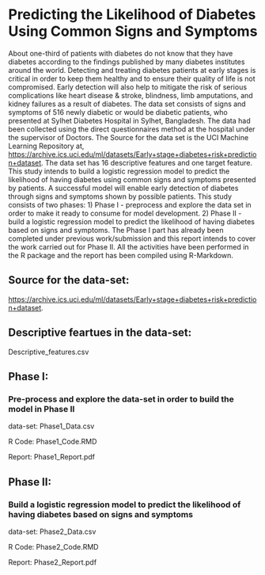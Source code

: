 
# Predicting the Likelihood of Diabetes Using Common Signs and Symptoms
About one-third of patients with diabetes do not know that they have diabetes according to the findings published by many diabetes institutes around the world. Detecting and treating diabetes patients at early stages is critical in order to keep them healthy and to ensure their quality of life is not compromised. Early detection will also help to mitigate the risk of serious complications like heart disease & stroke, blindness, limb amputations, and kidney failures as a result of diabetes. The data set consists of signs and symptoms of 516 newly diabetic or would be diabetic patients, who presented at Sylhet Diabetes Hospital in Sylhet, Bangladesh. The data had been collected using the direct questionnaires method at the hospital under the supervisor of Doctors. The Source for the data set is the UCI Machine Learning Repository at, https://archive.ics.uci.edu/ml/datasets/Early+stage+diabetes+risk+prediction+dataset. The data set has 16 descriptive features and one target feature. This study intends to build a logistic regression model to predict the likelihood of having diabetes using common signs and symptoms presented by patients. A successful model will enable early detection of diabetes through signs and symptoms shown by possible patients. This study consists of two phases: 1) Phase I - preprocess and explore the data set in order to make it ready to consume for model development. 2) Phase II - build a logistic regression model to predict the likelihood of having diabetes based on signs and symptoms. The Phase I part has already been completed under previous work/submission and this report intends to cover the work carried out for Phase II. All the activities have been performed in the R package and the report has been compiled using R-Markdown.

## Source for the data-set:
https://archive.ics.uci.edu/ml/datasets/Early+stage+diabetes+risk+prediction+dataset.

## Descriptive feartues in the data-set:
Descriptive_features.csv
 

## Phase I: 
### Pre-process and explore the data-set in order to build the model in Phase II

data-set: Phase1_Data.csv

R Code: Phase1_Code.RMD

Report: Phase1_Report.pdf

## Phase II: 
### Build a logistic regression model to predict the likelihood of having diabetes based on signs and symptoms

data-set: Phase2_Data.csv

R Code: Phase2_Code.RMD

Report: Phase2_Report.pdf

